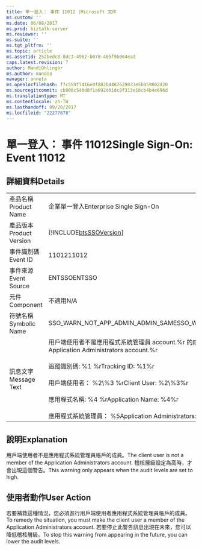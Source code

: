 ```yaml
---
title: 單一登入： 事件 11012 |Microsoft 文件
ms.custom: ''
ms.date: 06/08/2017
ms.prod: biztalk-server
ms.reviewer: ''
ms.suite: ''
ms.tgt_pltfrm: ''
ms.topic: article
ms.assetid: 252bedc8-8dc3-4962-b078-465f9b064ead
caps.latest.revision: 7
author: MandiOhlinger
ms.author: mandia
manager: anneta
ms.openlocfilehash: f7c559f7416e0f882b4487629033e5b059802d20
ms.sourcegitcommit: cb908c540d8f1a692d01dc8f313e16cb4b4e696d
ms.translationtype: MT
ms.contentlocale: zh-TW
ms.lasthandoff: 09/20/2017
ms.locfileid: "22277878"
---
```

# <a name="single-sign-on-event-11012"></a><span data-ttu-id="66798-102">單一登入： 事件 11012</span><span class="sxs-lookup"><span data-stu-id="66798-102">Single Sign-On: Event 11012</span></span>
## <a name="details"></a><span data-ttu-id="66798-103">詳細資料</span><span class="sxs-lookup"><span data-stu-id="66798-103">Details</span></span>  
  
|||  
|-|-|  
|<span data-ttu-id="66798-104">產品名稱</span><span class="sxs-lookup"><span data-stu-id="66798-104">Product Name</span></span>|<span data-ttu-id="66798-105">企業單一登入</span><span class="sxs-lookup"><span data-stu-id="66798-105">Enterprise Single Sign-On</span></span>|  
|<span data-ttu-id="66798-106">產品版本</span><span class="sxs-lookup"><span data-stu-id="66798-106">Product Version</span></span>|[!INCLUDE[btsSSOVersion](../includes/btsssoversion-md.md)]|  
|<span data-ttu-id="66798-107">事件識別碼</span><span class="sxs-lookup"><span data-stu-id="66798-107">Event ID</span></span>|<span data-ttu-id="66798-108">11012</span><span class="sxs-lookup"><span data-stu-id="66798-108">11012</span></span>|  
|<span data-ttu-id="66798-109">事件來源</span><span class="sxs-lookup"><span data-stu-id="66798-109">Event Source</span></span>|<span data-ttu-id="66798-110">ENTSSO</span><span class="sxs-lookup"><span data-stu-id="66798-110">ENTSSO</span></span>|  
|<span data-ttu-id="66798-111">元件</span><span class="sxs-lookup"><span data-stu-id="66798-111">Component</span></span>|<span data-ttu-id="66798-112">不適用</span><span class="sxs-lookup"><span data-stu-id="66798-112">N/A</span></span>|  
|<span data-ttu-id="66798-113">符號名稱</span><span class="sxs-lookup"><span data-stu-id="66798-113">Symbolic Name</span></span>|<span data-ttu-id="66798-114">SSO_WARN_NOT_APP_ADMIN_ADMIN_SAME</span><span class="sxs-lookup"><span data-stu-id="66798-114">SSO_WARN_NOT_APP_ADMIN_ADMIN_SAME</span></span>|  
|<span data-ttu-id="66798-115">訊息文字</span><span class="sxs-lookup"><span data-stu-id="66798-115">Message Text</span></span>|<span data-ttu-id="66798-116">用戶端使用者不是應用程式系統管理員 account.%r 的成員</span><span class="sxs-lookup"><span data-stu-id="66798-116">Client user is not a member of the Application Administrators account.%r</span></span><br /><br /> <span data-ttu-id="66798-117">追蹤識別碼: %1 %r</span><span class="sxs-lookup"><span data-stu-id="66798-117">Tracking ID: %1%r</span></span><br /><br /> <span data-ttu-id="66798-118">用戶端使用者： %2\\%3 %r</span><span class="sxs-lookup"><span data-stu-id="66798-118">Client User: %2\\%3%r</span></span><br /><br /> <span data-ttu-id="66798-119">應用程式名稱: %4 %r</span><span class="sxs-lookup"><span data-stu-id="66798-119">Application Name: %4%r</span></span><br /><br /> <span data-ttu-id="66798-120">應用程式系統管理員： %5</span><span class="sxs-lookup"><span data-stu-id="66798-120">Application Administrators: %5</span></span>|  
  
## <a name="explanation"></a><span data-ttu-id="66798-121">說明</span><span class="sxs-lookup"><span data-stu-id="66798-121">Explanation</span></span>  
 <span data-ttu-id="66798-122">用戶端使用者不是應用程式系統管理員帳戶的成員。</span><span class="sxs-lookup"><span data-stu-id="66798-122">The client user is not a member of the Application Administrators account.</span></span> <span data-ttu-id="66798-123">稽核層級設定為高時，才會出現這個警告。</span><span class="sxs-lookup"><span data-stu-id="66798-123">This warning only appears when the audit levels are set to high.</span></span>  
  
## <a name="user-action"></a><span data-ttu-id="66798-124">使用者動作</span><span class="sxs-lookup"><span data-stu-id="66798-124">User Action</span></span>  
 <span data-ttu-id="66798-125">若要補救這種情況，您必須進行用戶端使用者應用程式系統管理員帳戶的成員。</span><span class="sxs-lookup"><span data-stu-id="66798-125">To remedy the situation, you must make the client user a member of the Application Administrators account.</span></span> <span data-ttu-id="66798-126">若要停止此警告訊息出現在未來，您可以降低稽核層級。</span><span class="sxs-lookup"><span data-stu-id="66798-126">To stop this warning from appearing in the future, you can lower the audit levels.</span></span>